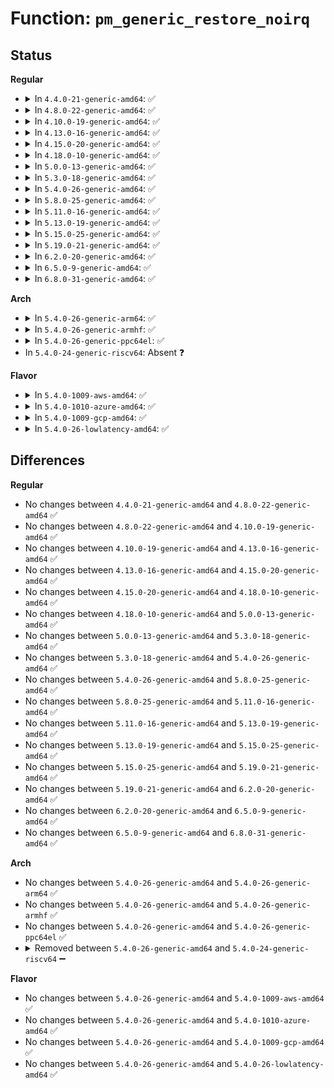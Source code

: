 # Function: <code>pm_generic_restore_noirq</code>

## Status
<b>Regular</b>
<ul>
<li>
<details>
<summary>In <code>4.4.0-21-generic-amd64</code>: ✅</summary>

```c
int pm_generic_restore_noirq(struct device * dev)
```

```json
{
  "name": "pm_generic_restore_noirq",
  "collision_type": "Unique Global",
  "inline_type": "No",
  "funcs": [
    {
      "addr": 18446744071584434192,
      "name": "pm_generic_restore_noirq",
      "external": true,
      "loc": "drivers/base/power/generic_ops.c:256",
      "file": "drivers/base/power/generic_ops.c",
      "inline": "seen, unknown",
      "caller_inline": [],
      "caller_func": []
    }
  ],
  "symbols": [
    {
      "addr": 18446744071584434192,
      "name": "pm_generic_restore_noirq",
      "section": ".text",
      "bind": "STB_GLOBAL",
      "size": 52
    }
  ]
}
```
</details>
</li>
<li>
<details>
<summary>In <code>4.8.0-22-generic-amd64</code>: ✅</summary>

```c
int pm_generic_restore_noirq(struct device * dev)
```

```json
{
  "name": "pm_generic_restore_noirq",
  "collision_type": "Unique Global",
  "inline_type": "No",
  "funcs": [
    {
      "addr": 18446744071584770064,
      "name": "pm_generic_restore_noirq",
      "external": true,
      "loc": "drivers/base/power/generic_ops.c:256",
      "file": "drivers/base/power/generic_ops.c",
      "inline": "seen, unknown",
      "caller_inline": [],
      "caller_func": []
    }
  ],
  "symbols": [
    {
      "addr": 18446744071584770064,
      "name": "pm_generic_restore_noirq",
      "section": ".text",
      "bind": "STB_GLOBAL",
      "size": 52
    }
  ]
}
```
</details>
</li>
<li>
<details>
<summary>In <code>4.10.0-19-generic-amd64</code>: ✅</summary>

```c
int pm_generic_restore_noirq(struct device * dev)
```

```json
{
  "name": "pm_generic_restore_noirq",
  "collision_type": "Unique Global",
  "inline_type": "No",
  "funcs": [
    {
      "addr": 18446744071584960464,
      "name": "pm_generic_restore_noirq",
      "external": true,
      "loc": "drivers/base/power/generic_ops.c:256",
      "file": "drivers/base/power/generic_ops.c",
      "inline": "seen, unknown",
      "caller_inline": [],
      "caller_func": []
    }
  ],
  "symbols": [
    {
      "addr": 18446744071584960464,
      "name": "pm_generic_restore_noirq",
      "section": ".text",
      "bind": "STB_GLOBAL",
      "size": 52
    }
  ]
}
```
</details>
</li>
<li>
<details>
<summary>In <code>4.13.0-16-generic-amd64</code>: ✅</summary>

```c
int pm_generic_restore_noirq(struct device * dev)
```

```json
{
  "name": "pm_generic_restore_noirq",
  "collision_type": "Unique Global",
  "inline_type": "No",
  "funcs": [
    {
      "addr": 18446744071585045168,
      "name": "pm_generic_restore_noirq",
      "external": true,
      "loc": "drivers/base/power/generic_ops.c:256",
      "file": "drivers/base/power/generic_ops.c",
      "inline": "seen, unknown",
      "caller_inline": [],
      "caller_func": [
        "drivers/base/power/domain.c:pm_genpd_restore_noirq"
      ]
    }
  ],
  "symbols": [
    {
      "addr": 18446744071585045168,
      "name": "pm_generic_restore_noirq",
      "section": ".text",
      "bind": "STB_GLOBAL",
      "size": 50
    }
  ]
}
```
</details>
</li>
<li>
<details>
<summary>In <code>4.15.0-20-generic-amd64</code>: ✅</summary>

```c
int pm_generic_restore_noirq(struct device * dev)
```

```json
{
  "name": "pm_generic_restore_noirq",
  "collision_type": "Unique Global",
  "inline_type": "No",
  "funcs": [
    {
      "addr": 18446744071585468032,
      "name": "pm_generic_restore_noirq",
      "external": true,
      "loc": "drivers/base/power/generic_ops.c:255",
      "file": "drivers/base/power/generic_ops.c",
      "inline": "seen, unknown",
      "caller_inline": [],
      "caller_func": [
        "drivers/base/power/domain.c:genpd_restore_noirq",
        "drivers/base/power/domain.c:genpd_finish_suspend"
      ]
    }
  ],
  "symbols": [
    {
      "addr": 18446744071585468032,
      "name": "pm_generic_restore_noirq",
      "section": ".text",
      "bind": "STB_GLOBAL",
      "size": 53
    }
  ]
}
```
</details>
</li>
<li>
<details>
<summary>In <code>4.18.0-10-generic-amd64</code>: ✅</summary>

```c
int pm_generic_restore_noirq(struct device * dev)
```

```json
{
  "name": "pm_generic_restore_noirq",
  "collision_type": "Unique Global",
  "inline_type": "No",
  "funcs": [
    {
      "addr": 18446744071585711904,
      "name": "pm_generic_restore_noirq",
      "external": true,
      "loc": "drivers/base/power/generic_ops.c:255",
      "file": "drivers/base/power/generic_ops.c",
      "inline": "seen, unknown",
      "caller_inline": [],
      "caller_func": [
        "drivers/base/power/domain.c:genpd_restore_noirq",
        "drivers/base/power/domain.c:genpd_finish_suspend"
      ]
    }
  ],
  "symbols": [
    {
      "addr": 18446744071585711904,
      "name": "pm_generic_restore_noirq",
      "section": ".text",
      "bind": "STB_GLOBAL",
      "size": 52
    }
  ]
}
```
</details>
</li>
<li>
<details>
<summary>In <code>5.0.0-13-generic-amd64</code>: ✅</summary>

```c
int pm_generic_restore_noirq(struct device * dev)
```

```json
{
  "name": "pm_generic_restore_noirq",
  "collision_type": "Unique Global",
  "inline_type": "No",
  "funcs": [
    {
      "addr": 18446744071585843536,
      "name": "pm_generic_restore_noirq",
      "external": true,
      "loc": "drivers/base/power/generic_ops.c:255",
      "file": "drivers/base/power/generic_ops.c",
      "inline": "seen, unknown",
      "caller_inline": [],
      "caller_func": [
        "drivers/base/power/domain.c:genpd_restore_noirq",
        "drivers/base/power/domain.c:genpd_finish_suspend"
      ]
    }
  ],
  "symbols": [
    {
      "addr": 18446744071585843536,
      "name": "pm_generic_restore_noirq",
      "section": ".text",
      "bind": "STB_GLOBAL",
      "size": 52
    }
  ]
}
```
</details>
</li>
<li>
<details>
<summary>In <code>5.3.0-18-generic-amd64</code>: ✅</summary>

```c
int pm_generic_restore_noirq(struct device * dev)
```

```json
{
  "name": "pm_generic_restore_noirq",
  "collision_type": "Unique Global",
  "inline_type": "No",
  "funcs": [
    {
      "addr": 18446744071586079776,
      "name": "pm_generic_restore_noirq",
      "external": true,
      "loc": "drivers/base/power/generic_ops.c:253",
      "file": "drivers/base/power/generic_ops.c",
      "inline": "seen, unknown",
      "caller_inline": [],
      "caller_func": [
        "drivers/acpi/acpi_lpss.c:acpi_lpss_restore_noirq",
        "drivers/base/power/domain.c:genpd_restore_noirq",
        "drivers/base/power/domain.c:genpd_finish_suspend"
      ]
    }
  ],
  "symbols": [
    {
      "addr": 18446744071586079776,
      "name": "pm_generic_restore_noirq",
      "section": ".text",
      "bind": "STB_GLOBAL",
      "size": 49
    }
  ]
}
```
</details>
</li>
<li>
<details>
<summary>In <code>5.4.0-26-generic-amd64</code>: ✅</summary>

```c
int pm_generic_restore_noirq(struct device * dev)
```

```json
{
  "name": "pm_generic_restore_noirq",
  "collision_type": "Unique Global",
  "inline_type": "No",
  "funcs": [
    {
      "addr": 18446744071586228208,
      "name": "pm_generic_restore_noirq",
      "external": true,
      "loc": "drivers/base/power/generic_ops.c:253",
      "file": "drivers/base/power/generic_ops.c",
      "inline": "seen, unknown",
      "caller_inline": [],
      "caller_func": [
        "drivers/acpi/acpi_lpss.c:acpi_lpss_restore_noirq",
        "drivers/base/power/domain.c:genpd_restore_noirq",
        "drivers/base/power/domain.c:genpd_finish_suspend"
      ]
    }
  ],
  "symbols": [
    {
      "addr": 18446744071586228208,
      "name": "pm_generic_restore_noirq",
      "section": ".text",
      "bind": "STB_GLOBAL",
      "size": 49
    }
  ]
}
```
</details>
</li>
<li>
<details>
<summary>In <code>5.8.0-25-generic-amd64</code>: ✅</summary>

```c
int pm_generic_restore_noirq(struct device * dev)
```

```json
{
  "name": "pm_generic_restore_noirq",
  "collision_type": "Unique Global",
  "inline_type": "No",
  "funcs": [
    {
      "addr": 18446744071586994128,
      "name": "pm_generic_restore_noirq",
      "external": true,
      "loc": "drivers/base/power/generic_ops.c:253",
      "file": "drivers/base/power/generic_ops.c",
      "inline": "seen, unknown",
      "caller_inline": [],
      "caller_func": [
        "drivers/acpi/acpi_lpss.c:acpi_lpss_restore_noirq",
        "drivers/base/power/domain.c:genpd_restore_noirq",
        "drivers/base/power/domain.c:genpd_finish_suspend"
      ]
    }
  ],
  "symbols": [
    {
      "addr": 18446744071586994128,
      "name": "pm_generic_restore_noirq",
      "section": ".text",
      "bind": "STB_GLOBAL",
      "size": 49
    }
  ]
}
```
</details>
</li>
<li>
<details>
<summary>In <code>5.11.0-16-generic-amd64</code>: ✅</summary>

```c
int pm_generic_restore_noirq(struct device * dev)
```

```json
{
  "name": "pm_generic_restore_noirq",
  "collision_type": "Unique Global",
  "inline_type": "No",
  "funcs": [
    {
      "addr": 18446744071587078880,
      "name": "pm_generic_restore_noirq",
      "external": true,
      "loc": "drivers/base/power/generic_ops.c:253",
      "file": "drivers/base/power/generic_ops.c",
      "inline": "seen, unknown",
      "caller_inline": [],
      "caller_func": [
        "drivers/acpi/acpi_lpss.c:acpi_lpss_restore_noirq",
        "drivers/base/power/domain.c:genpd_restore_noirq",
        "drivers/base/power/domain.c:genpd_finish_suspend"
      ]
    }
  ],
  "symbols": [
    {
      "addr": 18446744071587078880,
      "name": "pm_generic_restore_noirq",
      "section": ".text",
      "bind": "STB_GLOBAL",
      "size": 49
    }
  ]
}
```
</details>
</li>
<li>
<details>
<summary>In <code>5.13.0-19-generic-amd64</code>: ✅</summary>

```c
int pm_generic_restore_noirq(struct device * dev)
```

```json
{
  "name": "pm_generic_restore_noirq",
  "collision_type": "Unique Global",
  "inline_type": "No",
  "funcs": [
    {
      "addr": 18446744071586965152,
      "name": "pm_generic_restore_noirq",
      "external": true,
      "loc": "drivers/base/power/generic_ops.c:253",
      "file": "drivers/base/power/generic_ops.c",
      "inline": "seen, unknown",
      "caller_inline": [],
      "caller_func": [
        "drivers/acpi/acpi_lpss.c:acpi_lpss_restore_noirq",
        "drivers/base/power/domain.c:genpd_restore_noirq",
        "drivers/base/power/domain.c:genpd_finish_suspend"
      ]
    }
  ],
  "symbols": [
    {
      "addr": 18446744071586965152,
      "name": "pm_generic_restore_noirq",
      "section": ".text",
      "bind": "STB_GLOBAL",
      "size": 49
    }
  ]
}
```
</details>
</li>
<li>
<details>
<summary>In <code>5.15.0-25-generic-amd64</code>: ✅</summary>

```c
int pm_generic_restore_noirq(struct device * dev)
```

```json
{
  "name": "pm_generic_restore_noirq",
  "collision_type": "Unique Global",
  "inline_type": "No",
  "funcs": [
    {
      "addr": 18446744071587531296,
      "name": "pm_generic_restore_noirq",
      "external": true,
      "loc": "drivers/base/power/generic_ops.c:253",
      "file": "drivers/base/power/generic_ops.c",
      "inline": "seen, unknown",
      "caller_inline": [],
      "caller_func": [
        "drivers/acpi/acpi_lpss.c:acpi_lpss_restore_noirq",
        "drivers/base/power/domain.c:genpd_restore_noirq",
        "drivers/base/power/domain.c:genpd_finish_suspend"
      ]
    }
  ],
  "symbols": [
    {
      "addr": 18446744071587531296,
      "name": "pm_generic_restore_noirq",
      "section": ".text",
      "bind": "STB_GLOBAL",
      "size": 49
    }
  ]
}
```
</details>
</li>
<li>
<details>
<summary>In <code>5.19.0-21-generic-amd64</code>: ✅</summary>

```c
int pm_generic_restore_noirq(struct device * dev)
```

```json
{
  "name": "pm_generic_restore_noirq",
  "collision_type": "Unique Global",
  "inline_type": "No",
  "funcs": [
    {
      "addr": 18446744071588862048,
      "name": "pm_generic_restore_noirq",
      "external": true,
      "loc": "drivers/base/power/generic_ops.c:253",
      "file": "drivers/base/power/generic_ops.c",
      "inline": "seen, unknown",
      "caller_inline": [],
      "caller_func": [
        "drivers/acpi/acpi_lpss.c:acpi_lpss_restore_noirq",
        "drivers/base/power/domain.c:genpd_restore_noirq",
        "drivers/base/power/domain.c:genpd_finish_suspend"
      ]
    }
  ],
  "symbols": [
    {
      "addr": 18446744071588862048,
      "name": "pm_generic_restore_noirq",
      "section": ".text",
      "bind": "STB_GLOBAL",
      "size": 65
    }
  ]
}
```
</details>
</li>
<li>
<details>
<summary>In <code>6.2.0-20-generic-amd64</code>: ✅</summary>

```c
int pm_generic_restore_noirq(struct device * dev)
```

```json
{
  "name": "pm_generic_restore_noirq",
  "collision_type": "Unique Global",
  "inline_type": "No",
  "funcs": [
    {
      "addr": 18446744071590368976,
      "name": "pm_generic_restore_noirq",
      "external": true,
      "loc": "drivers/base/power/generic_ops.c:253",
      "file": "drivers/base/power/generic_ops.c",
      "inline": "seen, unknown",
      "caller_inline": [],
      "caller_func": [
        "drivers/acpi/acpi_lpss.c:acpi_lpss_restore_noirq"
      ]
    }
  ],
  "symbols": [
    {
      "addr": 18446744071590368976,
      "name": "pm_generic_restore_noirq",
      "section": ".text",
      "bind": "STB_GLOBAL",
      "size": 65
    }
  ]
}
```
</details>
</li>
<li>
<details>
<summary>In <code>6.5.0-9-generic-amd64</code>: ✅</summary>

```c
int pm_generic_restore_noirq(struct device * dev)
```

```json
{
  "name": "pm_generic_restore_noirq",
  "collision_type": "Unique Global",
  "inline_type": "No",
  "funcs": [
    {
      "addr": 18446744071590689472,
      "name": "pm_generic_restore_noirq",
      "external": true,
      "loc": "drivers/base/power/generic_ops.c:253",
      "file": "drivers/base/power/generic_ops.c",
      "inline": "seen, unknown",
      "caller_inline": [],
      "caller_func": [
        "drivers/acpi/acpi_lpss.c:acpi_lpss_restore_noirq"
      ]
    }
  ],
  "symbols": [
    {
      "addr": 18446744071590689472,
      "name": "pm_generic_restore_noirq",
      "section": ".text",
      "bind": "STB_GLOBAL",
      "size": 65
    }
  ]
}
```
</details>
</li>
<li>
<details>
<summary>In <code>6.8.0-31-generic-amd64</code>: ✅</summary>

```c
int pm_generic_restore_noirq(struct device * dev)
```

```json
{
  "name": "pm_generic_restore_noirq",
  "collision_type": "Unique Global",
  "inline_type": "No",
  "funcs": [
    {
      "addr": 18446744071591050928,
      "name": "pm_generic_restore_noirq",
      "external": true,
      "loc": "drivers/base/power/generic_ops.c:253",
      "file": "drivers/base/power/generic_ops.c",
      "inline": "seen, unknown",
      "caller_inline": [],
      "caller_func": [
        "drivers/acpi/acpi_lpss.c:acpi_lpss_restore_noirq"
      ]
    }
  ],
  "symbols": [
    {
      "addr": 18446744071591050928,
      "name": "pm_generic_restore_noirq",
      "section": ".text",
      "bind": "STB_GLOBAL",
      "size": 65
    }
  ]
}
```
</details>
</li>
</ul>
<b>Arch</b>
<ul>
<li>
<details>
<summary>In <code>5.4.0-26-generic-arm64</code>: ✅</summary>

```c
int pm_generic_restore_noirq(struct device * dev)
```

```json
{
  "name": "pm_generic_restore_noirq",
  "collision_type": "Unique Global",
  "inline_type": "No",
  "funcs": [
    {
      "addr": 18446603336499040152,
      "name": "pm_generic_restore_noirq",
      "external": true,
      "loc": "drivers/base/power/generic_ops.c:253",
      "file": "drivers/base/power/generic_ops.c",
      "inline": "seen, unknown",
      "caller_inline": [],
      "caller_func": [
        "drivers/base/power/domain.c:genpd_restore_noirq",
        "drivers/base/power/domain.c:genpd_finish_suspend"
      ]
    }
  ],
  "symbols": [
    {
      "addr": 18446603336499040152,
      "name": "pm_generic_restore_noirq",
      "section": ".text",
      "bind": "STB_GLOBAL",
      "size": 88
    }
  ]
}
```
</details>
</li>
<li>
<details>
<summary>In <code>5.4.0-26-generic-armhf</code>: ✅</summary>

```c
int pm_generic_restore_noirq(struct device * dev)
```

```json
{
  "name": "pm_generic_restore_noirq",
  "collision_type": "Unique Global",
  "inline_type": "No",
  "funcs": [
    {
      "addr": 3231598756,
      "name": "pm_generic_restore_noirq",
      "external": true,
      "loc": "drivers/base/power/generic_ops.c:253",
      "file": "drivers/base/power/generic_ops.c",
      "inline": "seen, unknown",
      "caller_inline": [],
      "caller_func": [
        "drivers/base/power/domain.c:genpd_restore_noirq",
        "drivers/base/power/domain.c:genpd_finish_suspend"
      ]
    }
  ],
  "symbols": [
    {
      "addr": 3231598756,
      "name": "pm_generic_restore_noirq",
      "section": ".text",
      "bind": "STB_GLOBAL",
      "size": 72
    }
  ]
}
```
</details>
</li>
<li>
<details>
<summary>In <code>5.4.0-26-generic-ppc64el</code>: ✅</summary>

```c
int pm_generic_restore_noirq(struct device * dev)
```

```json
{
  "name": "pm_generic_restore_noirq",
  "collision_type": "Unique Global",
  "inline_type": "No",
  "funcs": [
    {
      "addr": 13835058055292211264,
      "name": "pm_generic_restore_noirq",
      "external": true,
      "loc": "drivers/base/power/generic_ops.c:253",
      "file": "drivers/base/power/generic_ops.c",
      "inline": "seen, unknown",
      "caller_inline": [],
      "caller_func": [
        "drivers/base/power/domain.c:genpd_restore_noirq",
        "drivers/base/power/domain.c:genpd_finish_suspend"
      ]
    }
  ],
  "symbols": [
    {
      "addr": 13835058055292211264,
      "name": "pm_generic_restore_noirq",
      "section": ".text",
      "bind": "STB_GLOBAL",
      "size": 124
    }
  ]
}
```
</details>
</li>
<li>
In <code>5.4.0-24-generic-riscv64</code>: Absent ❓
</li>
</ul>
<b>Flavor</b>
<ul>
<li>
<details>
<summary>In <code>5.4.0-1009-aws-amd64</code>: ✅</summary>

```c
int pm_generic_restore_noirq(struct device * dev)
```

```json
{
  "name": "pm_generic_restore_noirq",
  "collision_type": "Unique Global",
  "inline_type": "No",
  "funcs": [
    {
      "addr": 18446744071585988416,
      "name": "pm_generic_restore_noirq",
      "external": true,
      "loc": "drivers/base/power/generic_ops.c:253",
      "file": "drivers/base/power/generic_ops.c",
      "inline": "seen, unknown",
      "caller_inline": [],
      "caller_func": [
        "drivers/base/power/domain.c:genpd_restore_noirq",
        "drivers/base/power/domain.c:genpd_finish_suspend"
      ]
    }
  ],
  "symbols": [
    {
      "addr": 18446744071585988416,
      "name": "pm_generic_restore_noirq",
      "section": ".text",
      "bind": "STB_GLOBAL",
      "size": 49
    }
  ]
}
```
</details>
</li>
<li>
<details>
<summary>In <code>5.4.0-1010-azure-amd64</code>: ✅</summary>

```c
int pm_generic_restore_noirq(struct device * dev)
```

```json
{
  "name": "pm_generic_restore_noirq",
  "collision_type": "Unique Global",
  "inline_type": "No",
  "funcs": [
    {
      "addr": 18446744071585837680,
      "name": "pm_generic_restore_noirq",
      "external": true,
      "loc": "drivers/base/power/generic_ops.c:253",
      "file": "drivers/base/power/generic_ops.c",
      "inline": "seen, unknown",
      "caller_inline": [],
      "caller_func": [
        "drivers/acpi/acpi_lpss.c:acpi_lpss_restore_noirq",
        "drivers/base/power/domain.c:genpd_restore_noirq",
        "drivers/base/power/domain.c:genpd_finish_suspend"
      ]
    }
  ],
  "symbols": [
    {
      "addr": 18446744071585837680,
      "name": "pm_generic_restore_noirq",
      "section": ".text",
      "bind": "STB_GLOBAL",
      "size": 49
    }
  ]
}
```
</details>
</li>
<li>
<details>
<summary>In <code>5.4.0-1009-gcp-amd64</code>: ✅</summary>

```c
int pm_generic_restore_noirq(struct device * dev)
```

```json
{
  "name": "pm_generic_restore_noirq",
  "collision_type": "Unique Global",
  "inline_type": "No",
  "funcs": [
    {
      "addr": 18446744071586178224,
      "name": "pm_generic_restore_noirq",
      "external": true,
      "loc": "drivers/base/power/generic_ops.c:253",
      "file": "drivers/base/power/generic_ops.c",
      "inline": "seen, unknown",
      "caller_inline": [],
      "caller_func": [
        "drivers/acpi/acpi_lpss.c:acpi_lpss_restore_noirq",
        "drivers/base/power/domain.c:genpd_restore_noirq",
        "drivers/base/power/domain.c:genpd_finish_suspend"
      ]
    }
  ],
  "symbols": [
    {
      "addr": 18446744071586178224,
      "name": "pm_generic_restore_noirq",
      "section": ".text",
      "bind": "STB_GLOBAL",
      "size": 49
    }
  ]
}
```
</details>
</li>
<li>
<details>
<summary>In <code>5.4.0-26-lowlatency-amd64</code>: ✅</summary>

```c
int pm_generic_restore_noirq(struct device * dev)
```

```json
{
  "name": "pm_generic_restore_noirq",
  "collision_type": "Unique Global",
  "inline_type": "No",
  "funcs": [
    {
      "addr": 18446744071586286848,
      "name": "pm_generic_restore_noirq",
      "external": true,
      "loc": "drivers/base/power/generic_ops.c:253",
      "file": "drivers/base/power/generic_ops.c",
      "inline": "seen, unknown",
      "caller_inline": [],
      "caller_func": [
        "drivers/acpi/acpi_lpss.c:acpi_lpss_restore_noirq",
        "drivers/base/power/domain.c:genpd_restore_noirq",
        "drivers/base/power/domain.c:genpd_finish_suspend"
      ]
    }
  ],
  "symbols": [
    {
      "addr": 18446744071586286848,
      "name": "pm_generic_restore_noirq",
      "section": ".text",
      "bind": "STB_GLOBAL",
      "size": 49
    }
  ]
}
```
</details>
</li>
</ul>

## Differences
<b>Regular</b>
<ul>
<li>
No changes between <code>4.4.0-21-generic-amd64</code> and <code>4.8.0-22-generic-amd64</code> ✅
</li>
<li>
No changes between <code>4.8.0-22-generic-amd64</code> and <code>4.10.0-19-generic-amd64</code> ✅
</li>
<li>
No changes between <code>4.10.0-19-generic-amd64</code> and <code>4.13.0-16-generic-amd64</code> ✅
</li>
<li>
No changes between <code>4.13.0-16-generic-amd64</code> and <code>4.15.0-20-generic-amd64</code> ✅
</li>
<li>
No changes between <code>4.15.0-20-generic-amd64</code> and <code>4.18.0-10-generic-amd64</code> ✅
</li>
<li>
No changes between <code>4.18.0-10-generic-amd64</code> and <code>5.0.0-13-generic-amd64</code> ✅
</li>
<li>
No changes between <code>5.0.0-13-generic-amd64</code> and <code>5.3.0-18-generic-amd64</code> ✅
</li>
<li>
No changes between <code>5.3.0-18-generic-amd64</code> and <code>5.4.0-26-generic-amd64</code> ✅
</li>
<li>
No changes between <code>5.4.0-26-generic-amd64</code> and <code>5.8.0-25-generic-amd64</code> ✅
</li>
<li>
No changes between <code>5.8.0-25-generic-amd64</code> and <code>5.11.0-16-generic-amd64</code> ✅
</li>
<li>
No changes between <code>5.11.0-16-generic-amd64</code> and <code>5.13.0-19-generic-amd64</code> ✅
</li>
<li>
No changes between <code>5.13.0-19-generic-amd64</code> and <code>5.15.0-25-generic-amd64</code> ✅
</li>
<li>
No changes between <code>5.15.0-25-generic-amd64</code> and <code>5.19.0-21-generic-amd64</code> ✅
</li>
<li>
No changes between <code>5.19.0-21-generic-amd64</code> and <code>6.2.0-20-generic-amd64</code> ✅
</li>
<li>
No changes between <code>6.2.0-20-generic-amd64</code> and <code>6.5.0-9-generic-amd64</code> ✅
</li>
<li>
No changes between <code>6.5.0-9-generic-amd64</code> and <code>6.8.0-31-generic-amd64</code> ✅
</li>
</ul>
<b>Arch</b>
<ul>
<li>
No changes between <code>5.4.0-26-generic-amd64</code> and <code>5.4.0-26-generic-arm64</code> ✅
</li>
<li>
No changes between <code>5.4.0-26-generic-amd64</code> and <code>5.4.0-26-generic-armhf</code> ✅
</li>
<li>
No changes between <code>5.4.0-26-generic-amd64</code> and <code>5.4.0-26-generic-ppc64el</code> ✅
</li>
<li>
<details>
<summary>Removed between <code>5.4.0-26-generic-amd64</code> and <code>5.4.0-24-generic-riscv64</code> ➖</summary>

```c
int pm_generic_restore_noirq(struct device * dev)
```
</details>
</li>
</ul>
<b>Flavor</b>
<ul>
<li>
No changes between <code>5.4.0-26-generic-amd64</code> and <code>5.4.0-1009-aws-amd64</code> ✅
</li>
<li>
No changes between <code>5.4.0-26-generic-amd64</code> and <code>5.4.0-1010-azure-amd64</code> ✅
</li>
<li>
No changes between <code>5.4.0-26-generic-amd64</code> and <code>5.4.0-1009-gcp-amd64</code> ✅
</li>
<li>
No changes between <code>5.4.0-26-generic-amd64</code> and <code>5.4.0-26-lowlatency-amd64</code> ✅
</li>
</ul>

